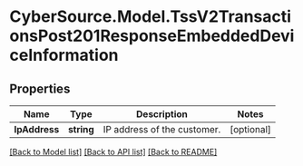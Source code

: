 # CyberSource.Model.TssV2TransactionsPost201ResponseEmbeddedDeviceInformation
## Properties

Name | Type | Description | Notes
------------ | ------------- | ------------- | -------------
**IpAddress** | **string** | IP address of the customer.  | [optional] 

[[Back to Model list]](../README.md#documentation-for-models) [[Back to API list]](../README.md#documentation-for-api-endpoints) [[Back to README]](../README.md)

